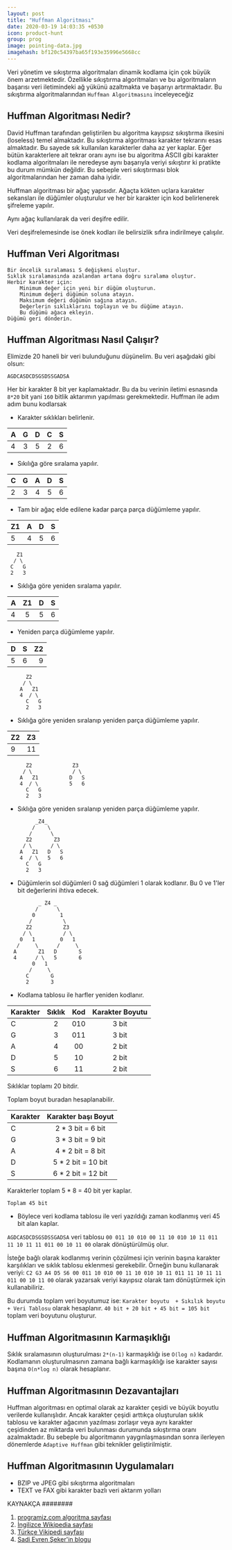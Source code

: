 ```yaml
---
layout: post
title: "Huffman Algoritması"
date: 2020-03-19 14:03:35 +0530
icon: product-hunt
group: prog
image: pointing-data.jpg
imagehash: bf120c54397ba65f193e35996e5668cc
---
```


Veri yönetim ve sıkıştırma algoritmaları dinamik kodlama için çok büyük önem arzetmektedir. Özellikle sıkıştırma algoritmaları ve bu algoritmaların başarısı veri iletimindeki ağ yükünü azaltmakta ve başarıyı artırmaktadır. Bu sıkıştırma algoritmalarından `Huffman Algoritmasını` inceleyeceğiz


Huffman Algoritması Nedir?
--------------------------

David Huffman tarafından geliştirilen bu algoritma kayıpsız sıkıştırma ilkesini (loseless) temel almaktadır. Bu sıkıştırma algoritması karakter tekrarını esas almaktadır. Bu sayede sık kullanılan karakterler daha az yer kaplar. Eğer bütün karakterlere ait tekrar oranı aynı ise bu algoritma ASCII gibi karakter kodlama algoritmaları ile neredeyse aynı başarıyla veriyi sıkıştırır ki pratikte bu durum mümkün değildir. Bu sebeple veri sıkıştırması blok algoritmalarından her zaman daha iyidir.

Huffman algoritması bir ağaç yapısıdır. Ağaçta kökten uçlara karakter sekansları ile düğümler oluşturulur ve her bir karakter için kod belirlenerek şifreleme yapılır.

Aynı ağaç kullanılarak da veri deşifre edilir.

Veri deşifrelemesinde ise önek kodları ile belirsizlik sıfıra indirilmeye çalışılır.

Huffman Veri Algoritması
------------------------

```
Bir öncelik sıralaması S değişkeni oluştur.
Sıklık sıralamasında azalandan artana doğru sıralama oluştur.
Herbir karakter için:
	Minimum değer için yeni bir düğüm oluşturun.
	Minimum değeri düğümün soluna atayın.
	Maksimum değeri düğümün sağına atayın.
	Değerlerin sıklıklarını toplayın ve bu düğüme atayın.
	Bu düğümü ağaca ekleyin.
Düğümü geri dönderin.
```

Huffman Algoritması Nasıl Çalışır?
----------------------------------

Elimizde 20 haneli bir veri bulunduğunu düşünelim. Bu veri aşağıdaki gibi olsun:

```
AGDCASDCDSGSDSSGADSA
```

Her bir karakter 8 bit yer kaplamaktadır. Bu da bu verinin iletimi esnasında `8*20` bit yani `160` bitlik aktarımın yapılması gerekmektedir. Huffman ile adım adım bunu kodlarsak

* Karakter sıklıkları belirlenir.

|   A   |   G   |   D   |   C   |   S   |
| :---- | :---: | :---: | :---: | ----: |
|   4   |   3   |   5   |   2   |   6   |
 
* Sıkılığa göre sıralama yapılır.

|   C   |   G   |   A   |   D   |   S   |
| :---- | :---: | :---: | :---: | ----: |
|   2   |   3   |   4   |   5   |   6   |
 
* Tam bir ağaç elde edilene kadar parça parça düğümleme yapılır.


|   Z1  |   A   |   D   |   S   |
| :---- | :---: | :---: | ----: |
|   5   |   4   |   5   |   6   |
 

```
   Z1
  / \
 C   G
 2   3
```

- Sıklığa göre yeniden sıralama yapılır.

|   A   |   Z1  |   D   |   S   |
| :---- | :---: | :---: | ----: |
|   4   |   5   |   5   |   6   |

- Yeniden parça düğümleme yapılır.

|   D   |   S   |   Z2  |
| :---- | :---: | ----: |
|   5   |   6   |   9   |


```
      Z2
     / \
    A   Z1   
    4  / \  
      C   G
      2   3
```

- Sıklığa göre yeniden sıralanıp yeniden parça düğümleme yapılır.

|   Z2  |   Z3  |
| :---- | ----: |
|   9   |   11  |

         
```         
      Z2             Z3    
     / \             / \
    A   Z1          D   S
    4  / \          5   6
      C   G
      2   3
```

- Sıklığa göre yeniden sıralanıp yeniden parça düğümleme yapılır.

```
         _Z4_
        /    \
       /      \
      Z2       Z3  
     / \      / \
    A   Z1   D   S
    4  / \   5   6
      C   G
      2   3
```

* Düğümlerin sol düğümleri 0 sağ düğümleri 1 olarak kodlanır. Bu 0 ve 1'ler bit değerlerini ihtiva edecek.

```
          _ Z4 _
         /      \
        0        1
       /          \
      Z2          Z3  
     / \          / \
    0   1        0   1 
   /     \      /     \
  A       Z1   D       S
  4      / \   5       6
        0   1
       /     \
      C       G
      2       3

```

* Kodlama tablosu ile harfler yeniden kodlanır.
 
| Karakter | Sıklık | Kod |   Karakter Boyutu   |
| :------- | :----: | :-: | :-----------------: |
|    C     |    2   | 010 |     3 bit           |
|    G     |    3   | 011 |     3 bit           |
|    A     |    4   | 00  |     2 bit           |
|    D     |    5   | 10  |     2 bit           |
|    S     |    6   | 11  |     2 bit           |

Sıklıklar toplamı 20 bitdir.

Toplam boyut buradan hesaplanabilir.
 
| Karakter |   Karakter başı Boyut  |
| :------- | :--------------------: |
|    C     |  2  *  3 bit = 6 bit   |
|    G     |  3  *  3 bit = 9 bit   |
|    A     |  4  *  2 bit = 8 bit   |
|    D     |  5  *  2 bit = 10 bit  |
|    S     |  6  *  2 bit = 12 bit  |

Karakterler toplam 5 * 8 = 40 bit yer kaplar.

`Toplam 45 bit`

* Böylece veri kodlama tablosu ile veri yazıldığı zaman kodlanmış veri 45 bit alan kaplar.

`AGDCASDCDSGSDSSGADSA` veri tablosu `00 011 10 010 00 11 10 010 10 11 011 11 10 11 11 011 00 10 11 00` olarak dönüştürülmüş olur.

İsteğe bağlı olarak kodlanmış verinin çözülmesi için verinin başına karakter karşılıkları ve sıklık tablosu eklenmesi gerekebilir.
Örneğin bunu kullanarak veriyi: `C2 G3 A4 D5 S6 00 011 10 010 00 11 10 010 10 11 011 11 10 11 11 011 00 10 11 00` olarak yazarsak veriyi kayıpsız olarak tam dönüştürmek için kullanabiliriz. 

Bu durumda toplam veri boyutumuz ise: `Karakter boyutu  + Sıkılık boyutu + Veri Tablosu` olarak hesaplanır. `40 bit + 20 bit + 45 bit = 105 bit` toplam veri boyutunu oluşturur.

Huffman Algoritmasının Karmaşıklığı
-----------------------------------

Sıklık sıralamasının oluşturulması `2*(n-1)` karmaşıklığı ise `O(log n)` kadardır.
Kodlamanın oluşturulmasının zamana bağlı karmaşıklığı ise  karakter sayısı başına `O(n*log n)` olarak hesaplanır.

Huffman Algoritmasının Dezavantajları
-------------------------------------

Huffman algoritması en optimal olarak az karakter çeşidi ve büyük boyutlu verilerde kullanışlıdır. Ancak karakter çeşidi arttıkça oluşturulan sıklık tablosu ve karakter ağacının yazılması zorlaşır veya aynı karakter çeşidinden az miktarda veri bulunması durumunda sıkıştırma oranı azalmaktadır. Bu sebeple bu algoritmanın yaygınlaşmasından sonra ilerleyen dönemlerde `Adaptive Huffman` gibi teknikler geliştirilmiştir.


Huffman Algoritmasının Uygulamaları
-----------------------------------
* BZIP ve JPEG gibi sıkıştırma algoritmaları
* TEXT ve FAX gibi karakter bazlı veri aktarım yolları

KAYNAKÇA
########
1. [programiz.com algoritma sayfası](https://www.programiz.com/dsa/huffman-coding)
2. [İngilizce Wikipedia sayfası](https://en.wikipedia.org/wiki/Huffman_coding)
3. [Türkçe Vikipedi sayfası](https://tr.wikipedia.org/wiki/Huffman_kodu) 
4. [Sadi Evren Şeker'in blogu](http://bilgisayarkavramlari.sadievrenseker.com/2009/02/25/huffman-kodlamasi-huffman-encoding/)
